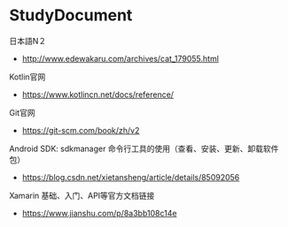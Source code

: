 # StudyDocument
日本語N２  
* http://www.edewakaru.com/archives/cat_179055.html  

Kotlin官网  
* https://www.kotlincn.net/docs/reference/  

Git官网  
* https://git-scm.com/book/zh/v2  

Android SDK: sdkmanager 命令行工具的使用（查看、安装、更新、卸载软件包）  
* https://blog.csdn.net/xietansheng/article/details/85092056  

Xamarin 基础、入门、API等官方文档链接  
* https://www.jianshu.com/p/8a3bb108c14e  
